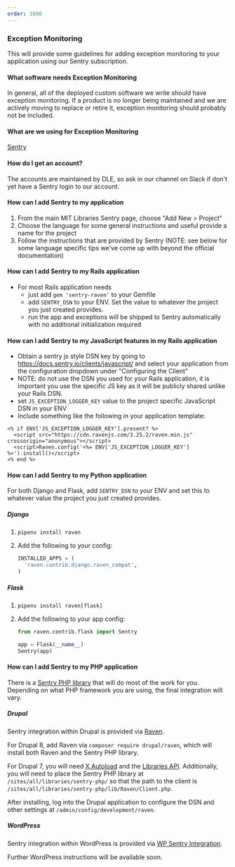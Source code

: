 ```yaml
---
order: 1000
---
```

### Exception Monitoring

This will provide some guidelines for adding exception monitoring to your application using our Sentry subscription.

#### What software needs Exception Monitoring

In general, all of the deployed custom software we write should have exception monitoring. If a product is no longer being maintained and we are actively moving to replace or retire it, exception monitoring should probably not be included.

#### What are we using for Exception Monitoring

[Sentry](https://sentry.io/mit-libraries/)

#### How do I get an account?

The accounts are maintained by DLE, so ask in our channel on Slack if don't yet have a Sentry login to our account.

#### How can I add Sentry to my application

1. From the main MIT Libraries Sentry page, choose "Add New > Project"
1. Choose the language for some general instructions and useful provide a name for the project
1. Follow the instructions that are provided by Sentry (NOTE: see below for some language specific tips we've come up with beyond the official documentation)

#### How can I add Sentry to my Rails application
- For most Rails application needs
  - just add `gem 'sentry-raven'` to your Gemfile
  - add `SENTRY_DSN` to your ENV. Set the value to whatever the project you just created provides.
  - run the app and exceptions will be shipped to Sentry automatically with no additional initialization required

#### How can I add Sentry to my JavaScript features in my Rails application
- Obtain a sentry js style DSN key by going to https://docs.sentry.io/clients/javascript/ and select your application from the configuration dropdown under "Configuring the Client"
- NOTE: do not use the DSN you used for your Rails application, it is important you use the specific JS key as it will be publicly shared unlike your Rails DSN.
- set `JS_EXCEPTION_LOGGER_KEY` value to the project specific JavaScript DSN in your ENV
- Include something like the following in your application template:
```
<% if ENV['JS_EXCEPTION_LOGGER_KEY'].present? %>
  <script src="https://cdn.ravenjs.com/3.25.2/raven.min.js" crossorigin="anonymous"></script>
  <script>Raven.config('<%= ENV['JS_EXCEPTION_LOGGER_KEY'] %>').install()</script>
<% end %>
```

#### How can I add Sentry to my Python application

For both Django and Flask, add `SENTRY_DSN` to your ENV and set this to whatever value the project you just created provides.

##### Django
1. `pipenv install raven`
2. Add the following to your config:

   ```python
   INSTALLED_APPS = (
     'raven.contrib.django.raven_compat',
   )
   ```

##### Flask
1. `pipenv install raven[flask]`
2. Add the following to your app config:

   ```python
   from raven.contrib.flask import Sentry

   app = Flask(__name__)
   Sentry(app)
   ```

#### How can I add Sentry to my PHP application

There is a [Sentry PHP library](https://github.com/getsentry/sentry-php) that will do most of the work for you. Depending on what PHP framework you are using, the final integration will vary.

##### Drupal

Sentry integration within Drupal is provided via [Raven](https://www.drupal.org/project/raven).

For Drupal 8, add Raven via `composer require drupal/raven`, which will install both Raven and the Sentry PHP library.

For Drupal 7, you will need [X Autoload](https://www.drupal.org/project/xautoload) and the [Libraries API](https://www.drupal.org/project/libraries). Additionally, you will need to place the Sentry PHP library at `/sites/all/libraries/sentry-php/` so that the path to the client is `/sites/all/libraries/sentry-php/lib/Raven/Client.php`.

After installing, log into the Drupal application to configure the DSN and other settings at `/admin/config/development/raven`.

##### WordPress

Sentry integration within WordPress is provided via [WP Sentry Integration](https://wordpress.org/plugins/wp-sentry-integration/).

Further WordPress instructions will be available soon.
